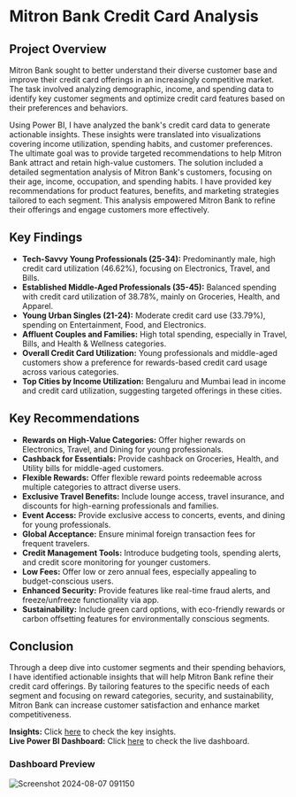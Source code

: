 # Mitron Bank Credit Card Analysis


## Project Overview

Mitron Bank sought to better understand their diverse customer base and improve their credit card offerings in an increasingly competitive market. The task involved analyzing demographic, income, and spending data to identify key customer segments and optimize credit card features based on their preferences and behaviors. 

Using Power BI, I have analyzed the bank's credit card data to generate actionable insights. These insights were translated into visualizations covering income utilization, spending habits, and customer preferences. The ultimate goal was to provide targeted recommendations to help Mitron Bank attract and retain high-value customers. The solution included a detailed segmentation analysis of Mitron Bank's customers, focusing on their age, income, occupation, and spending habits. I have provided key recommendations for product features, benefits, and marketing strategies tailored to each segment. This analysis empowered Mitron Bank to refine their offerings and engage customers more effectively.

## Key Findings

- **Tech-Savvy Young Professionals (25-34):** Predominantly male, high credit card utilization (46.62%), focusing on Electronics, Travel, and Bills.
- **Established Middle-Aged Professionals (35-45):** Balanced spending with credit card utilization of 38.78%, mainly on Groceries, Health, and Apparel.
- **Young Urban Singles (21-24):** Moderate credit card use (33.79%), spending on Entertainment, Food, and Electronics.
- **Affluent Couples and Families:** High total spending, especially in Travel, Bills, and Health & Wellness categories.
- **Overall Credit Card Utilization:** Young professionals and middle-aged customers show a preference for rewards-based credit card usage across various categories.
- **Top Cities by Income Utilization:** Bengaluru and Mumbai lead in income and credit card utilization, suggesting targeted offerings in these cities.

## Key Recommendations

- **Rewards on High-Value Categories:** Offer higher rewards on Electronics, Travel, and Dining for young professionals.
- **Cashback for Essentials:** Provide cashback on Groceries, Health, and Utility bills for middle-aged customers.
- **Flexible Rewards:** Offer flexible reward points redeemable across multiple categories to attract diverse users.
- **Exclusive Travel Benefits:** Include lounge access, travel insurance, and discounts for high-earning professionals and families.
- **Event Access:** Provide exclusive access to concerts, events, and dining for young professionals.
- **Global Acceptance:** Ensure minimal foreign transaction fees for frequent travelers.
- **Credit Management Tools:** Introduce budgeting tools, spending alerts, and credit score monitoring for younger customers.
- **Low Fees:** Offer low or zero annual fees, especially appealing to budget-conscious users.
- **Enhanced Security:** Provide features like real-time fraud alerts, and freeze/unfreeze functionality via app.
- **Sustainability:** Include green card options, with eco-friendly rewards or carbon offsetting features for environmentally conscious segments.

## Conclusion

Through a deep dive into customer segments and their spending behaviors, I have identified actionable insights that will help Mitron Bank refine their credit card offerings. By tailoring features to the specific needs of each segment and focusing on reward categories, security, and sustainability, Mitron Bank can increase customer satisfaction and enhance market competitiveness.

**Insights:** Click [here](https://github.com/ujjwal2131/Mitron-Bank-Credit-Card-Analysis/tree/main/Insights) to check the key insights.<br>
**Live Power BI Dashboard:** Click [here](https://app.powerbi.com/view?r=eyJrIjoiMWRlNzNjMTItM2YwZS00N2M2LTg3YzEtNGYxYTdmZDI2ZmRkIiwidCI6ImM2ZTU0OWIzLTVmNDUtNDAzMi1hYWU5LWQ0MjQ0ZGM1YjJjNCJ9) to check the live dashboard.

### Dashboard Preview <br>
![Screenshot 2024-08-07 091150](https://github.com/user-attachments/assets/9ad1f24d-8da7-4746-a5a0-64113f4a058f)
